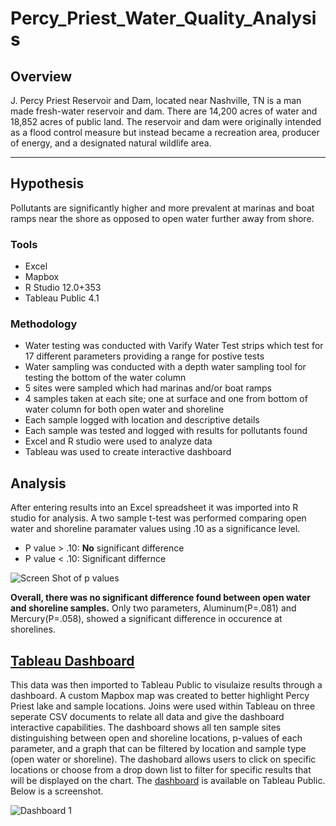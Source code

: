 # Percy_Priest_Water_Quality_Analysis
## Overview
J. Percy Priest Reservoir and Dam, located near Nashville, TN is a man made fresh-water reservoir and dam. There are 14,200 acres of 
water and 18,852 acres of public land. The reservoir and dam were originally intended as a flood control measure but instead became 
a recreation area, producer of energy, and a designated natural wildlife area. 
***

## Hypothesis
Pollutants are significantly higher and more prevalent at marinas and boat ramps near the shore as opposed to open water further
away from shore.

### Tools
- Excel
- Mapbox
- R Studio 12.0+353
- Tableau Public 4.1

### Methodology
- Water testing was conducted with Varify Water Test strips which test for 17 different parameters providing a range for postive tests
- Water sampling was conducted with a depth water sampling tool for testing the bottom of the water column
- 5 sites were sampled which had marinas and/or boat ramps
- 4 samples taken at each site; one at surface and one from bottom of water column for both open water and shoreline
- Each sample logged with location and descriptive details
- Each sample was tested and logged with results for pollutants found
- Excel and R studio were used to analyze data
- Tableau was used to create interactive dashboard


## Analysis
After entering results into an Excel spreadsheet it was imported into R studio for analysis. A two sample t-test was performed comparing open water and shoreline paramater values using .10 as a significance level. 
- P value > .10: <b>No</b> significant difference 
- P value < .10: Significant differnce 

![Screen Shot of p values](https://user-images.githubusercontent.com/106560606/225381145-c2db2f10-c910-4b0b-9abe-bdec4c68057e.png)

<b>Overall, there was no significant difference found between open water and shoreline samples.</b> Only two parameters, Aluminum(P=.081) and Mercury(P=.058), showed a significant difference in occurence at shorelines.

## [Tableau Dashboard](https://public.tableau.com/views/Water_Quality_Dashboard/Dashboard1?:language=en-US&:display_count=n&:origin=viz_share_link)

This data was then imported to Tableau Public to visulaize results through a dashboard. A custom Mapbox map was created to better highlight Percy Priest lake and sample locations. Joins were used within Tableau on three seperate CSV documents to relate all data and give the dashboard interactive capabilities. The dashboard shows all ten sample sites distinguishing between open and shoreline locations, p-values of each parameter, and a graph that can be filtered by location and sample type (open water or shoreline). The dashobard allows users to click on specific locations or choose from a drop down list to filter for specific results that will be displayed on the chart. The [dashboard](https://public.tableau.com/views/Water_Quality_Dashboard/Dashboard1?:language=en-US&:display_count=n&:origin=viz_share_link) is available on Tableau Public. Below is a screenshot.  

![Dashboard 1](https://user-images.githubusercontent.com/106560606/225381523-2a119364-3da7-4d28-a38a-ebd494054bba.png)

 

